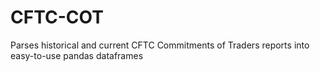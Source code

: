 # CFTC-COT
Parses historical and current CFTC Commitments of Traders reports into easy-to-use pandas dataframes
